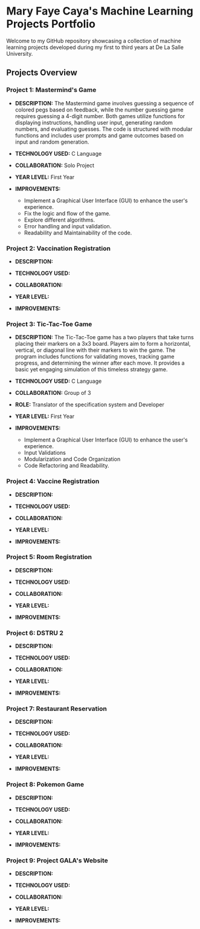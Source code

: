 # Mary Faye Caya's Machine Learning Projects Portfolio

Welcome to my GitHub repository showcasing a collection of machine learning projects developed during my first to third years at De La Salle University. 

## Projects Overview

### Project 1: Mastermind's Game 

- **DESCRIPTION:** The Mastermind game involves guessing a sequence of colored pegs based on feedback, while the number guessing game requires guessing a 4-digit number. Both games utilize functions for displaying instructions, handling user input, generating random numbers, and evaluating guesses. The code is structured with modular functions and includes user prompts and game outcomes based on input and random generation.  
- **TECHNOLOGY USED:** C Language
- **COLLABORATION:** Solo Project
- **YEAR LEVEL:** First Year
  
- **IMPROVEMENTS:**
   - Implement a Graphical User Interface (GUI) to enhance the user's experience.
   - Fix the logic and flow of the game.
   - Explore different algorithms.
   - Error handling and input validation.
   - Readability and Maintainability of the code.

### Project 2: Vaccination Registration
- **DESCRIPTION:** 
- **TECHNOLOGY USED:** 
- **COLLABORATION:** 
- **YEAR LEVEL:** 
  
- **IMPROVEMENTS:**

### Project 3: Tic-Tac-Toe Game

- **DESCRIPTION:** The Tic-Tac-Toe game has a two players that take turns placing their markers on a 3x3 board. Players aim to form a horizontal, vertical, or diagonal line with their markers to win the game. The program includes functions for validating moves, tracking game progress, and determining the winner after each move. It provides a basic yet engaging simulation of this timeless strategy game.
- **TECHNOLOGY USED:** C Language
- **COLLABORATION:** Group of 3
- **ROLE:** Translator of the specification system and Developer
- **YEAR LEVEL:** First Year
  
- **IMPROVEMENTS:**
    - Implement a Graphical User Interface (GUI) to enhance the user's experience.
    - Input Validations
    - Modularization and Code Organization
    - Code Refactoring and Readability.

### Project 4: Vaccine Registration
- **DESCRIPTION:** 
- **TECHNOLOGY USED:** 
- **COLLABORATION:** 
- **YEAR LEVEL:** 
  
- **IMPROVEMENTS:**
  
### Project 5: Room Registration
- **DESCRIPTION:** 
- **TECHNOLOGY USED:** 
- **COLLABORATION:** 
- **YEAR LEVEL:** 
  
- **IMPROVEMENTS:**

### Project 6: DSTRU 2
- **DESCRIPTION:** 
- **TECHNOLOGY USED:** 
- **COLLABORATION:** 
- **YEAR LEVEL:** 
  
- **IMPROVEMENTS:**

### Project 7: Restaurant Reservation
- **DESCRIPTION:** 
- **TECHNOLOGY USED:** 
- **COLLABORATION:** 
- **YEAR LEVEL:** 
  
- **IMPROVEMENTS:**

### Project 8: Pokemon Game
- **DESCRIPTION:** 
- **TECHNOLOGY USED:** 
- **COLLABORATION:** 
- **YEAR LEVEL:** 
  
- **IMPROVEMENTS:**

### Project 9: Project GALA's Website
- **DESCRIPTION:** 
- **TECHNOLOGY USED:** 
- **COLLABORATION:** 
- **YEAR LEVEL:** 
  
- **IMPROVEMENTS:**
